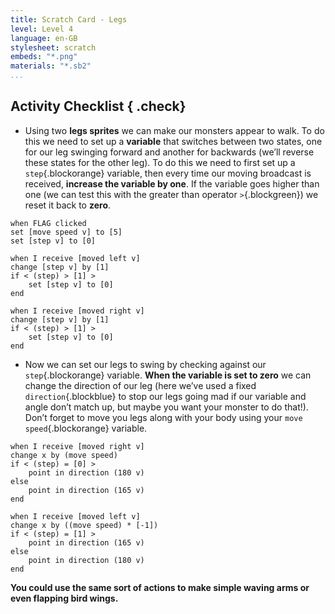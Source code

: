 ```yaml
---
title: Scratch Card - Legs
level: Level 4
language: en-GB
stylesheet: scratch
embeds: "*.png"
materials: "*.sb2"
...
```


## Activity Checklist { .check}

+ Using two **legs sprites** we can make our monsters
	 appear to walk. To do this we need to set up a
	 **variable** that switches between two states, one for
	 our leg swinging forward and another for
	 backwards (we’ll reverse these states for the other
	 leg). To do this we need to first set up a `step`{.blockorange}
	 variable, then every time our moving broadcast is
	received, **increase the variable by one**. If the
	 variable goes higher than one (we can test this
	 with the greater than operator `>`{.blockgreen}) we reset it back
	to **zero**.

```blocks
when FLAG clicked
set [move speed v] to [5]
set [step v] to [0]

when I receive [moved left v]
change [step v] by [1]
if < (step) > [1] >
	set [step v] to [0]
end

when I receive [moved right v]
change [step v] by [1]
if < (step) > [1] >
	set [step v] to [0]
end
```

+	 Now we can set our legs to swing by checking
	 against our `step`{.blockorange} variable. **When the variable
	 is set to zero** we can change the direction of
	 our leg (here we’ve used a fixed `direction`{.blockblue} to
	 stop our legs going mad if our variable and
	 angle don’t match up, but maybe you want
	 your monster to do that!). Don’t forget to move
	 you legs along with your body using your
	 `move speed`{.blockorange} variable.

```blocks
when I receive [moved right v]
change x by (move speed)
if < (step) = [0] >
	point in direction (180 v)
else
	point in direction (165 v)
end

when I receive [moved left v]
change x by ((move speed) * [-1])
if < (step) = [1] >
	point in direction (165 v)
else
	point in direction (180 v)
end
```

**You could use the same sort of actions to make
simple waving arms or even flapping bird wings.**
